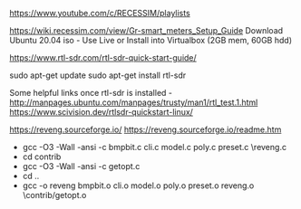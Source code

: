 https://www.youtube.com/c/RECESSIM/playlists

https://wiki.recessim.com/view/Gr-smart_meters_Setup_Guide
Download Ubuntu 20.04 iso - 
Use Live or Install into Virtualbox (2GB mem, 60GB hdd)

https://www.rtl-sdr.com/rtl-sdr-quick-start-guide/

sudo apt-get update
sudo apt-get install rtl-sdr

Some helpful links once rtl-sdr is installed - 
http://manpages.ubuntu.com/manpages/trusty/man1/rtl_test.1.html
https://www.scivision.dev/rtlsdr-quickstart-linux/

https://reveng.sourceforge.io/
https://reveng.sourceforge.io/readme.htm
   - gcc -O3 -Wall -ansi -c bmpbit.c cli.c model.c poly.c preset.c \reveng.c
   - cd contrib
   - gcc -O3 -Wall -ansi -c getopt.c
   - cd ..
   - gcc -o reveng bmpbit.o cli.o model.o poly.o preset.o reveng.o \contrib/getopt.o
